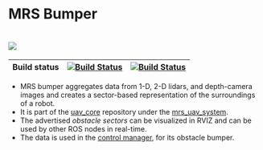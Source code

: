 # MRS Bumper
# ![](.fig/bumper.jpg)

| Build status | [![Build Status](https://github.com/ctu-mrs/mrs_bumper/workflows/Melodic/badge.svg)](https://github.com/ctu-mrs/mrs_bumper/actions) | [![Build Status](https://github.com/ctu-mrs/mrs_bumper/workflows/Noetic/badge.svg)](https://github.com/ctu-mrs/mrs_bumper/actions) |
|--------------|-------------------------------------------------------------------------------------------------------------------------------------|------------------------------------------------------------------------------------------------------------------------------------|

* MRS bumper aggregates data from 1-D, 2-D lidars, and depth-camera images and creates a sector-based representation of the surroundings of a robot.
* It is part of the [uav_core](https://github.com/ctu-mrs/uav_core) repository under the [mrs_uav_system](https://github.com/ctu-mrs/mrs_uav_system).
* The advertised *obstacle sectors* can be visualized in RVIZ and can be used by other ROS nodes in real-time.
* The data is used in the [control manager](https://github.com/ctu-mrs/mrs_uav_managers), for its obstacle bumper.
